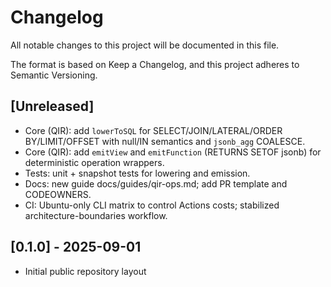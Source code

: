 # Changelog

All notable changes to this project will be documented in this file.

The format is based on Keep a Changelog, and this project adheres to Semantic Versioning.

## [Unreleased]
- Core (QIR): add `lowerToSQL` for SELECT/JOIN/LATERAL/ORDER BY/LIMIT/OFFSET with null/IN semantics and `jsonb_agg` COALESCE.
- Core (QIR): add `emitView` and `emitFunction` (RETURNS SETOF jsonb) for deterministic operation wrappers.
- Tests: unit + snapshot tests for lowering and emission.
- Docs: new guide docs/guides/qir-ops.md; add PR template and CODEOWNERS.
- CI: Ubuntu-only CLI matrix to control Actions costs; stabilized architecture-boundaries workflow.

## [0.1.0] - 2025-09-01
- Initial public repository layout
